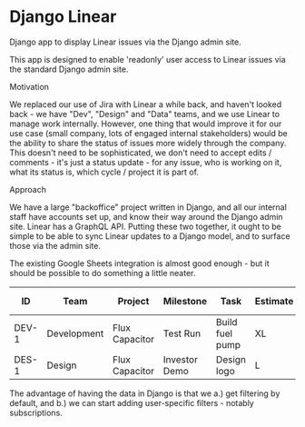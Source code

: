 # Django Linear

Django app to display Linear issues via the Django admin site.

This app is designed to enable 'readonly' user access to Linear issues via the standard Django admin site.

Motivation

We replaced our use of Jira with Linear a while back, and haven't looked back - we have "Dev", "Design" and "Data" teams, and we use Linear to manage work internally. However, one thing that would improve it for our use case (small company, lots of engaged internal stakeholders) would be the ability to share the status of issues more widely through the company. This doesn't need to be sophisticated, we don't need to accept edits / comments - it's just a status update - for any issue, who is working on it, what its status is, which cycle / project it is part of. 

Approach

We have a large "backoffice" project written in Django, and all our internal staff have accounts set up, and know their way around the Django admin site. Linear has a GraphQL API. Putting these two together, it ought to be simple to be able to sync Linear updates to a Django model, and to surface those via the admin site. 

The existing Google Sheets integration is almost good enough - but it should be possible to do something a little neater.

ID | Team | Project | Milestone | Task | Estimate | Assigned to | Status
--- | --- | --- | --- | --- | --- | --- | ---
DEV-1 | Development | Flux Capacitor | Test Run | Build fuel pump | XL | Doc | In Progress
DES-1 | Design | Flux Capacitor | Investor Demo | Design logo | L | Marty | In Progress

The advantage of having the data in Django is that we a.) get filtering by default, and b.) we can start adding user-specific filters - notably subscriptions.
